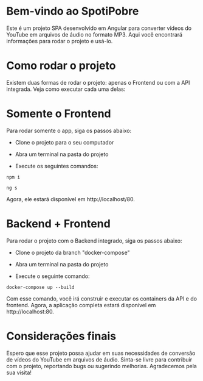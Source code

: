 # Bem-vindo ao SpotiPobre
Este é um projeto SPA desenvolvido em Angular para converter vídeos do YouTube em arquivos de áudio no formato MP3. 
Aqui você encontrará informações para rodar o projeto e usá-lo.

# Como rodar o projeto
Existem duas formas de rodar o projeto: apenas o Frontend ou com a API integrada. Veja como executar cada uma delas:

# Somente o Frontend
Para rodar somente o app, siga os passos abaixo:

- Clone o projeto para o seu computador

- Abra um terminal na pasta do projeto

- Execute os seguintes comandos:

```
npm i
```
```
ng s
```
Agora, ele estará disponível em http://localhost/80.

# Backend + Frontend
Para rodar o projeto com o Backend integrado, siga os passos abaixo:

- Clone o projeto da branch "docker-compose"

- Abra um terminal na pasta do projeto

- Execute o seguinte comando:

```
docker-compose up --build
```

Com esse comando, você irá construir e executar os containers da API e do frontend. Agora, a aplicação completa estará disponível em http://localhost:80.


# Considerações finais
Espero que esse projeto possa ajudar em suas necessidades de conversão de vídeos do YouTube em arquivos de áudio. Sinta-se livre para contribuir com o projeto, reportando bugs ou sugerindo melhorias. Agradecemos pela sua visita!
